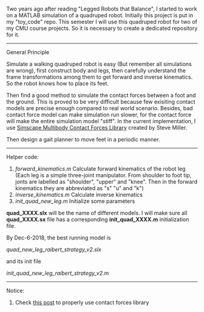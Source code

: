 Two years ago after reading "Legged Robots that Balance", I started to work on a MATLAB simulation of a quadruped robot. Initially this project is put in my "toy_code" repo. This semester I will use this quadruped robot for two of my CMU course projects. So it is necessary to create a dedicated repository for it. 


----------

General Principle

Simulate a walking quadruped robot is easy (But remember all simulations are wrong), first construct body and legs, then carefully understand the frame transformations among them to get forward and inverse kinematics. So the robot knows how to place its feet. 

Then find a good method to simulate the contact forces between a foot and the ground. This is proved to be very difficult because few exisiting contact models are precise enough compared to real world scenario. Besides, bad contact force model can make simulation run slower, for the contact force will make the entire simulation model "stiff". In the current implementation, I use [Simscape Multibody Contact Forces Library][1] created by Steve Miller. 

Then design a gait planner to move feet in a periodic manner. 


----------


Helper code:

 1. *forward_kinematics.m* Calculate forward kinematics of the robot leg (Each leg is a simple three-joint manipulator. From shoulder to foot tip, jonts are labelled as "shoulder", "upper" and "knee". Then in the forward kinematics they are abbreviated as "s" "u" and "k") 
 2. *inverse_kinematics.m* Calculate inverse kinematics
 3. *init_quad_new_leg.m* Initialize some parameters


**quad_XXXX.slx** will be the name of different models. I will make sure all **quad_XXXX.sx** file has a corresponding **init_quad_XXXX.m** initialization file. 

By Dec-6-2018, the best running model is 

*quad_new_leg_raibert_strategy_v2.slx*

and its init file

*init_quad_new_leg_raibert_strategy_v2.m*

 


----------
Notice:

 1. Check [this post][2] to properly use contact forces library


  [1]: https://www.mathworks.com/matlabcentral/fileexchange/47417-simscape-multibody-contact-forces-library
  [2]: https://www.mathworks.com/matlabcentral/answers/378561-rigidly-connected-port-error-with-simscape-multibody-contact-forces-library
